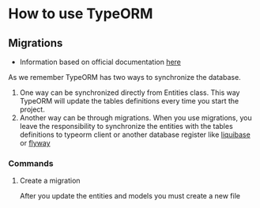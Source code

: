 
# How to use TypeORM



## Migrations

* Information based on official documentation [here](https://typeorm.io/#/migrations)

As we remember TypeORM has two ways to synchronize the database. 

1. One way can be synchronized directly from Entities class. This way TypeORM will update the tables definitions every time you start the project.
2. Another way can be through migrations. When you use migrations, you leave the responsibility to synchronize the entities with the tables definitions to typeorm client or another database register like [liquibase](https://www.liquibase.org/) or [flyway](https://flywaydb.org/) 

### Commands

1. Create a migration

    After you update the entities and models you must create a new file 
